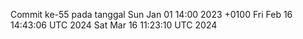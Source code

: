 Commit ke-55 pada tanggal Sun Jan 01 14:00 2023 +0100
Fri Feb 16 14:43:06 UTC 2024
Sat Mar 16 11:23:10 UTC 2024
